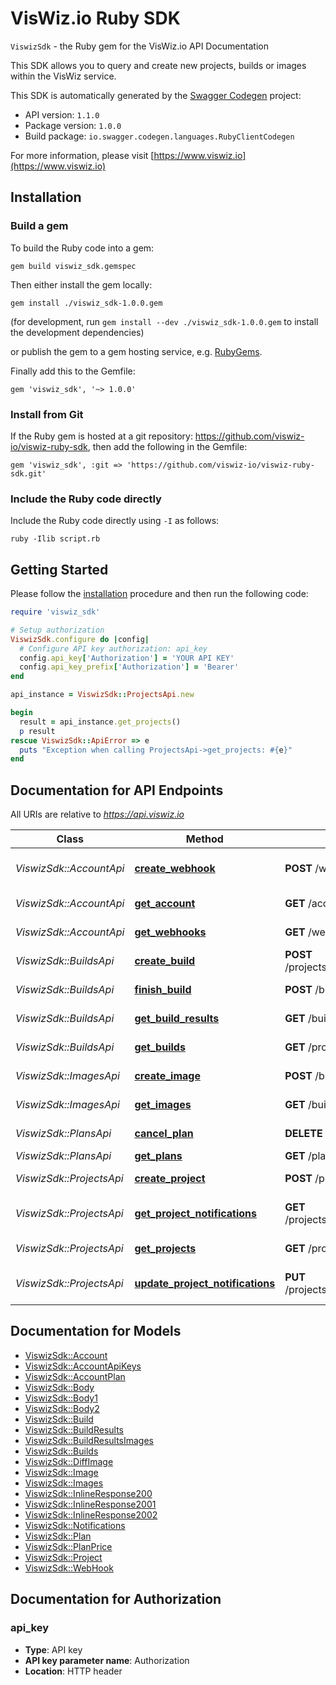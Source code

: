 # VisWiz.io Ruby SDK

`ViswizSdk` - the Ruby gem for the VisWiz.io API Documentation

This SDK allows you to query and create new projects, builds or images within the VisWiz service.

This SDK is automatically generated by the [Swagger Codegen](https://github.com/swagger-api/swagger-codegen) project:

- API version: `1.1.0`
- Package version: `1.0.0`
- Build package: `io.swagger.codegen.languages.RubyClientCodegen`

For more information, please visit [https://www.viswiz.io](https://www.viswiz.io)

## Installation

### Build a gem

To build the Ruby code into a gem:

```shell
gem build viswiz_sdk.gemspec
```

Then either install the gem locally:

```shell
gem install ./viswiz_sdk-1.0.0.gem
```
(for development, run `gem install --dev ./viswiz_sdk-1.0.0.gem` to install the development dependencies)

or publish the gem to a gem hosting service, e.g. [RubyGems](https://rubygems.org/).

Finally add this to the Gemfile:

    gem 'viswiz_sdk', '~> 1.0.0'

### Install from Git

If the Ruby gem is hosted at a git repository: https://github.com/viswiz-io/viswiz-ruby-sdk, then add the following in the Gemfile:

    gem 'viswiz_sdk', :git => 'https://github.com/viswiz-io/viswiz-ruby-sdk.git'

### Include the Ruby code directly

Include the Ruby code directly using `-I` as follows:

```shell
ruby -Ilib script.rb
```

## Getting Started

Please follow the [installation](#installation) procedure and then run the following code:

```ruby
require 'viswiz_sdk'

# Setup authorization
ViswizSdk.configure do |config|
  # Configure API key authorization: api_key
  config.api_key['Authorization'] = 'YOUR API KEY'
  config.api_key_prefix['Authorization'] = 'Bearer'
end

api_instance = ViswizSdk::ProjectsApi.new

begin
  result = api_instance.get_projects()
  p result
rescue ViswizSdk::ApiError => e
  puts "Exception when calling ProjectsApi->get_projects: #{e}"
end
```

## Documentation for API Endpoints

All URIs are relative to *https://api.viswiz.io*

Class | Method | HTTP request | Description
------------ | ------------- | ------------- | -------------
*ViswizSdk::AccountApi* | [**create_webhook**](docs/AccountApi.md#create_webhook) | **POST** /webhooks | Create a new webhook
*ViswizSdk::AccountApi* | [**get_account**](docs/AccountApi.md#get_account) | **GET** /account | Get account info
*ViswizSdk::AccountApi* | [**get_webhooks**](docs/AccountApi.md#get_webhooks) | **GET** /webhooks | Get all webhooks
*ViswizSdk::BuildsApi* | [**create_build**](docs/BuildsApi.md#create_build) | **POST** /projects/{projectID}/builds | Create a build
*ViswizSdk::BuildsApi* | [**finish_build**](docs/BuildsApi.md#finish_build) | **POST** /builds/{buildID}/finish | Finish a build
*ViswizSdk::BuildsApi* | [**get_build_results**](docs/BuildsApi.md#get_build_results) | **GET** /builds/{buildID}/results | Get results for a build
*ViswizSdk::BuildsApi* | [**get_builds**](docs/BuildsApi.md#get_builds) | **GET** /projects/{projectID}/builds | Get builds for a project
*ViswizSdk::ImagesApi* | [**create_image**](docs/ImagesApi.md#create_image) | **POST** /builds/{buildID}/images | Create an image
*ViswizSdk::ImagesApi* | [**get_images**](docs/ImagesApi.md#get_images) | **GET** /builds/{buildID}/images | Get images for a build
*ViswizSdk::PlansApi* | [**cancel_plan**](docs/PlansApi.md#cancel_plan) | **DELETE** /account/cancel-plan | Cancel the active plan
*ViswizSdk::PlansApi* | [**get_plans**](docs/PlansApi.md#get_plans) | **GET** /plans | Get all plans
*ViswizSdk::ProjectsApi* | [**create_project**](docs/ProjectsApi.md#create_project) | **POST** /projects | Create a project
*ViswizSdk::ProjectsApi* | [**get_project_notifications**](docs/ProjectsApi.md#get_project_notifications) | **GET** /projects/{projectID}/notifications | Get notifications settings
*ViswizSdk::ProjectsApi* | [**get_projects**](docs/ProjectsApi.md#get_projects) | **GET** /projects | Get all projects
*ViswizSdk::ProjectsApi* | [**update_project_notifications**](docs/ProjectsApi.md#update_project_notifications) | **PUT** /projects/{projectID}/notifications | Update notifications settings


## Documentation for Models

 - [ViswizSdk::Account](docs/Account.md)
 - [ViswizSdk::AccountApiKeys](docs/AccountApiKeys.md)
 - [ViswizSdk::AccountPlan](docs/AccountPlan.md)
 - [ViswizSdk::Body](docs/Body.md)
 - [ViswizSdk::Body1](docs/Body1.md)
 - [ViswizSdk::Body2](docs/Body2.md)
 - [ViswizSdk::Build](docs/Build.md)
 - [ViswizSdk::BuildResults](docs/BuildResults.md)
 - [ViswizSdk::BuildResultsImages](docs/BuildResultsImages.md)
 - [ViswizSdk::Builds](docs/Builds.md)
 - [ViswizSdk::DiffImage](docs/DiffImage.md)
 - [ViswizSdk::Image](docs/Image.md)
 - [ViswizSdk::Images](docs/Images.md)
 - [ViswizSdk::InlineResponse200](docs/InlineResponse200.md)
 - [ViswizSdk::InlineResponse2001](docs/InlineResponse2001.md)
 - [ViswizSdk::InlineResponse2002](docs/InlineResponse2002.md)
 - [ViswizSdk::Notifications](docs/Notifications.md)
 - [ViswizSdk::Plan](docs/Plan.md)
 - [ViswizSdk::PlanPrice](docs/PlanPrice.md)
 - [ViswizSdk::Project](docs/Project.md)
 - [ViswizSdk::WebHook](docs/WebHook.md)


## Documentation for Authorization


### api_key

- **Type**: API key
- **API key parameter name**: Authorization
- **Location**: HTTP header
